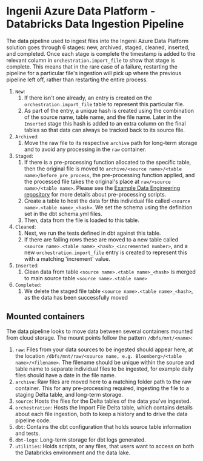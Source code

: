 # Ingenii Azure Data Platform - Databricks Data Ingestion Pipeline

The data pipeline used to ingest files into the Ingenii Azure Data Platform solution goes through 6 stages: new, archived, staged, cleaned, inserted, and completed. Once each stage is complete the timestamp is added to the relevant column in `orchestration.import_file` to show that stage is complete. This means that in the rare case of a failure, restarting the pipeline for a particular file's ingestion will pick up where the previous pipeline left off, rather than restarting the entire process.

1. `New`:
    1. If there isn't one already, an entry is created on the `orchestration.import_file` table to represent this particular file.
    1. As part of the entry, a unique hash is created using the combination of the source name, table name, and the file name. Later in the `Inserted` stage this hash is added to an extra column on the final tables so that data can always be tracked back to its source file.
1. `Archived`:
    1. Move the raw file to its respective `archive` path for long-term storage and to avoid any processing in the `raw` container.
1. `Staged`:
    1. If there is a pre-processing function allocated to the specific table, then the original file is moved to `archive/<source name>/<table name>/before_pre_process`, the pre-processing function applied, and the processed file takes the original's place at `raw/<source name>/<table name>`. Please see the [Example Data Engineering repository](https://github.com/ingenii-solutions/azure-data-platform-data-engineering-example) for more details about pre-processing scripts.
    1. Create a table to host the data for this individual file called `<source name>.<table name>_<hash>`. We set the schema using the definition set in the dbt schema.yml files.
    1. Then, data from the file is loaded to this table.
1. `Cleaned`:
    1. Next, we run the tests defined in dbt against this table.
    1. If there are failing rows these are moved to a new table called `<source name>.<table name>_<hash>_<incremented number>`, and a new `orchestration.import_file` entry is created to represent this with a matching 'increment' value.
1. `Inserted`:
    1. Clean data from table `<source name>.<table name>_<hash>` is merged to main source table `<source name>.<table name>`
1. `Completed`:
    1. We delete the staged file table `<source name>.<table name>_<hash>`, as the data has been successfully moved

## Mounted containers

The data pipeline looks to move data between several containers mounted from cloud storage. The mount points follow the pattern `/dbfs/mnt/<name>`:

1. `raw`: Files from your data sources to be ingested should appear here, at the location `/dbfs/mnt/raw/<source name, e.g. Bloomberg>/<table name>/<filename>`. The filename should be unique within the source and table name to separate individual files to be ingested, for example daily files should have a date in the file name.
1. `archive`: Raw files are moved here to a matching folder path to the raw container. This for any pre-processing required, ingesting the file to a staging Delta table, and long-term storage.
1. `source`: Hosts the files for the Delta tables of the data you've ingested. 
1. `orchestration`: Hosts the Import File Delta table, which contains details about each file ingestion, both to keep a history and to drive the data pipeline code.
1. `dbt`: Contains the dbt configuration that holds source table information and tests.
1. `dbt-logs`: Long-term storage for dbt logs generated.
1. `utilities`: Holds scripts, or any files, that users want to access on both the Databricks environment and the data lake.
